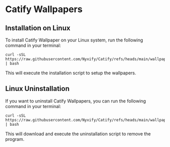 # Catify Wallpapers

## Installation on Linux
To install Catify Wallpaper on your Linux system, run the following command in your terminal:
```
curl -sSL https://raw.githubusercontent.com/Nyxify/Catify/refs/heads/main/wallpaper/linux/install.sh | bash
```
This will execute the installation script to setup the wallpapers.

## Linux Uninstallation
If you want to uninstall Catify Wallpapers, you can run the following command in your terminal:
```
curl -sSL https://raw.githubusercontent.com/Nyxify/Catify/refs/heads/main/wallpaper/linux/uninstall.sh | bash

```
This will download and execute the uninstallation script to remove the program.